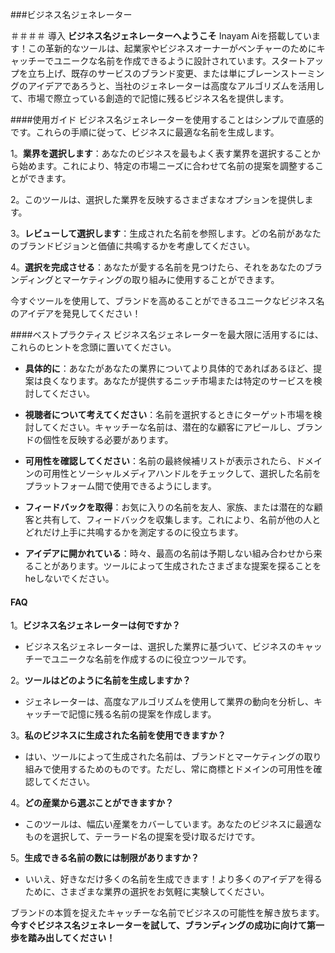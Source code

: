 ###ビジネス名ジェネレーター

＃＃＃＃ 導入
**ビジネス名ジェネレーターへようこそ** Inayam Aiを搭載しています！この革新的なツールは、起業家やビジネスオーナーがベンチャーのためにキャッチーでユニークな名前を作成できるように設計されています。スタートアップを立ち上げ、既存のサービスのブランド変更、または単にブレーンストーミングのアイデアであろうと、当社のジェネレーターは高度なアルゴリズムを活用して、市場で際立っている創造的で記憶に残るビジネス名を提供します。

####使用ガイド
ビジネス名ジェネレーターを使用することはシンプルで直感的です。これらの手順に従って、ビジネスに最適な名前を​​生成します。

1。**業界を選択します**：あなたのビジネスを最もよく表す業界を選択することから始めます。これにより、特定の市場ニーズに合わせて名前の提案を調整することができます。

2。このツールは、選択した業界を反映するさまざまなオプションを提供します。

3。**レビューして選択します**：生成された名前を参照します。どの名前があなたのブランドビジョンと価値に共鳴するかを考慮してください。

4。**選択を完成させる**：あなたが愛する名前を見つけたら、それをあなたのブランディングとマーケティングの取り組みに使用することができます。

今すぐツールを使用して、ブランドを高めることができるユニークなビジネス名のアイデアを発見してください！

####ベストプラクティス
ビジネス名ジェネレーターを最大限に活用するには、これらのヒントを念頭に置いてください。

-  **具体的に**：あなたがあなたの業界についてより具体的であればあるほど、提案は良くなります。あなたが提供するニッチ市場または特定のサービスを検討してください。

-  **視聴者について考えてください**：名前を選択するときにターゲット市場を検討してください。キャッチーな名前は、潜在的な顧客にアピールし、ブランドの個性を反映する必要があります。

-  **可用性を確認してください**：名前の最終候補リストが表示されたら、ドメインの可用性とソーシャルメディアハンドルをチェックして、選択した名前をプラットフォーム間で使用できるようにします。

-  **フィードバックを取得**：お気に入りの名前を友人、家族、または潜在的な顧客と共有して、フィードバックを収集します。これにより、名前が他の人とどれだけ上手に共鳴するかを測定するのに役立ちます。

-  **アイデアに開かれている**：時々、最高の名前は予期しない組み合わせから来ることがあります。ツールによって生成されたさまざまな提案を探ることをheしないでください。

#### FAQ

1。**ビジネス名ジェネレーターは何ですか？**
- ビジネス名ジェネレーターは、選択した業界に基づいて、ビジネスのキャッチーでユニークな名前を作成するのに役立つツールです。

2。**ツールはどのように名前を生成しますか？**
- ジェネレーターは、高度なアルゴリズムを使用して業界の動向を分析し、キャッチーで記憶に残る名前の提案を作成します。

3。**私のビジネスに生成された名前を使用できますか？**
- はい、ツールによって生成された名前は、ブランドとマーケティングの取り組みで使用するためのものです。ただし、常に商標とドメインの可用性を確認してください。

4。**どの産業から選ぶことができますか？**
- このツールは、幅広い産業をカバーしています。あなたのビジネスに最適なものを選択して、テーラード名の提案を受け取るだけです。

5。**生成できる名前の数には制限がありますか？**
- いいえ、好きなだけ多くの名前を生成できます！より多くのアイデアを得るために、さまざまな業界の選択をお気軽に実験してください。

ブランドの本質を捉えたキャッチーな名前でビジネスの可能性を解き放ちます。**今すぐビジネス名ジェネレーターを試して、ブランディングの成功に向けて第一歩を踏み出してください！**